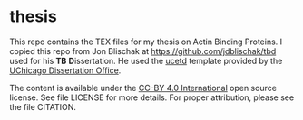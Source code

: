 # thesis

This repo contains the TEX files for my thesis on Actin Binding Proteins. I copied this repo from Jon Blischak at https://github.com/jdblischak/tbd used for his **TB** **D**issertation. He used the [ucetd][ucetd] template provided by the [UChicago Dissertation
Office][site].

The content is available under the [CC-BY 4.0 International][ccby]
open source license. See file LICENSE for more details. For proper
attribution, please see the file CITATION.

[ucetd]: https://github.com/zuwiki/ucetd-latex
[site]: https://www.lib.uchicago.edu/research/scholar/phd/
[ccby]: https://creativecommons.org/licenses/by/4.0/legalcode
